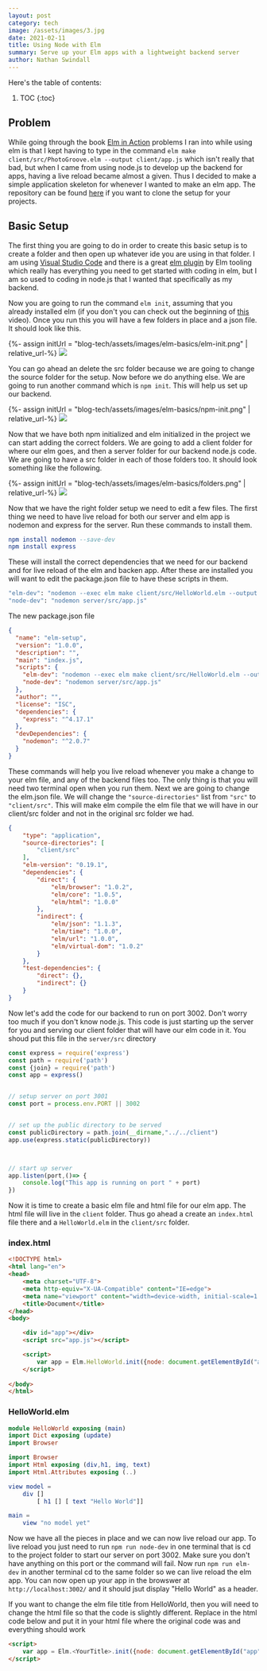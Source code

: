```yaml
---
layout: post
category: tech
image: /assets/images/3.jpg
date: 2021-02-11
title: Using Node with Elm
summary: Serve up your Elm apps with a lightweight backend server
author: Nathan Swindall
---
```




Here's the table of contents:

1. TOC
{:toc}



## Problem

While going through the book [Elm in Action](https://www.manning.com/books/elm-in-action?utm_source=Swindeasy&utm_medium=affiliate&utm_campaign=book_rfeldman_elm_4_14_20&utm_content=number2&a_aid=Swindeasy&a_bid=a11d59e7) problems I ran into while using elm is that I kept having to type in the command `elm make client/src/PhotoGroove.elm --output client/app.js` which isn't really that bad, but when I came from using node.js to develop up the backend for apps, having a live reload became almost a given. Thus I decided to make a simple application skeleton for whenever I wanted to make an elm app. The repository can be found [here](https://github.com/NathanSwindall/elm-setup) if you want to clone the setup for your projects. 

## Basic Setup

The first thing you are going to do in order to create this basic setup is to create a folder and then open up whatever ide you are using in that folder. I am using [Visual Studio Code](https://code.visualstudio.com/) and there is a great [elm plugin](https://marketplace.visualstudio.com/items?itemName=Elmtooling.elm-ls-vscode) by Elm tooling which really has everything you need to get started with coding in elm, but I am so used to coding in node.js that I wanted that specifically as my backend. 

Now you are going to run the command `elm init`, assuming that you already installed elm (if you don't you can check out the beginning of [this](https://www.youtube.com/watch?v=5XT5Qh5xdyI&t=82s) video). Once you run this you will have a few folders in place and a json file. It should look like this. 



<p></p>
{%- assign initUrl = "blog-tech/assets/images/elm-basics/elm-init.png" | relative_url-%}
<img src ="{{initUrl}}">
<p></p>

You can go ahead an delete the src folder because we are going to change the source folder for the setup. Now before we do anything else. We are going to run another command which is `npm init`. This will help us set up our backend. 


<p></p>
{%- assign initUrl = "blog-tech/assets/images/elm-basics/npm-init.png" | relative_url-%}
<img src ="{{initUrl}}">
<p></p>


Now that we have both npm initialized and elm initialized in the project we can start adding the correct folders. We are going to add a client folder for where our elm goes, and then a server folder for our backend node.js code. We are going to have a src folder in each of those folders too. It should look something like the following. 


<p></p>
{%- assign initUrl = "blog-tech/assets/images/elm-basics/folders.png" | relative_url-%}
<img src ="{{initUrl}}">
<p></p>


Now that we have the right folder setup we need to edit a few files. The first thing we need to have live reload for both our server and elm app is nodemon and express for the server. Run these commands to install them.


```elm
npm install nodemon --save-dev
npm install express
```

These will install the correct dependencies that we need for our backend and for live reload of the elm and backen app. After these are installed you will want to edit the package.json file to have these scripts in them. 

```elm
"elm-dev": "nodemon --exec elm make client/src/HelloWorld.elm --output client/app.js",
"node-dev": "nodemon server/src/app.js"
```

The new package.json file
```json
{
  "name": "elm-setup",
  "version": "1.0.0",
  "description": "",
  "main": "index.js",
  "scripts": {
    "elm-dev": "nodemon --exec elm make client/src/HelloWorld.elm --output client/app.js",
    "node-dev": "nodemon server/src/app.js"
  },
  "author": "",
  "license": "ISC",
  "dependencies": {
    "express": "^4.17.1"
  },
  "devDependencies": {
    "nodemon": "^2.0.7"
  }
}

```

These commands will help you live reload whenever you make a change to your elm file, and any of the backend files too. The only thing is that you will need two terminal open when you run them. Next we are going to change the elm.json file. We will change the `"source-directories"` list from `"src"` to `"client/src"`. This will make elm compile the elm file that we will have in our client/src folder and not in the original src folder we had. 

```json
{
    "type": "application",
    "source-directories": [
        "client/src"
    ],
    "elm-version": "0.19.1",
    "dependencies": {
        "direct": {
            "elm/browser": "1.0.2",
            "elm/core": "1.0.5",
            "elm/html": "1.0.0"
        },
        "indirect": {
            "elm/json": "1.1.3",
            "elm/time": "1.0.0",
            "elm/url": "1.0.0",
            "elm/virtual-dom": "1.0.2"
        }
    },
    "test-dependencies": {
        "direct": {},
        "indirect": {}
    }
}
```

Now let's add the code for our backend to run on port 3002. Don't worry too much if you don't know node.js. This code is just starting up the server for you and serving our client folder that will have our elm code in it. You shoud put this file in the `server/src` directory

```js
const express = require('express')
const path = require('path')
const {join} = require('path')
const app = express()


// setup server on port 3001
const port = process.env.PORT || 3002


// set up the public directory to be served
const publicDirectory = path.join(__dirname,"../../client")
app.use(express.static(publicDirectory))



// start up server
app.listen(port,()=> {
    console.log("This app is running on port " + port)
})
```
Now it is time to create a basic elm file and html file for our elm app. The html file will live in the `client` folder. Thus go ahead a create an `index.html` file there and a `HelloWorld.elm` in the `client/src` folder. 


### **index.html**
```html
<!DOCTYPE html>
<html lang="en">
<head>
    <meta charset="UTF-8">
    <meta http-equiv="X-UA-Compatible" content="IE=edge">
    <meta name="viewport" content="width=device-width, initial-scale=1.0">
    <title>Document</title>
</head>
<body>

    <div id="app"></div>
    <script src="app.js"></script>

    <script>
        var app = Elm.HelloWorld.init({node: document.getElementById("app")})
    </script>
    
</body>
</html>
```

### **HelloWorld.elm**
```elm
module HelloWorld exposing (main)
import Dict exposing (update)
import Browser

import Browser
import Html exposing (div,h1, img, text)
import Html.Attributes exposing (..)

view model = 
    div [] 
        [ h1 [] [ text "Hello World"]]

main =
    view "no model yet"
```

Now we have all the pieces in place and we can now live reload our app. To live reload you just need to run `npm run node-dev` in one terminal that is cd to the project folder to start our server on port 3002. Make sure you don't have anything on this port or the command will fail. Now run `npm run elm-dev` in another terminal cd to the same folder so we can live reload the elm app. You can now open up your app in the browswer at `http://localhost:3002/` and it should jsut display "Hello World" as a header. 

If you want to change the elm file title from HelloWorld, then you will need to change the html file so that the code is slightly different. Replace <YourTitle> in the html code below and put it in your html file where the original code was and everything should work

```html
<script>
    var app = Elm.<YourTitle>.init({node: document.getElementById("app")})
</script>
```



